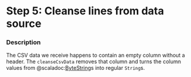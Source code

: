# Step 5: Cleanse lines from data source

### Description

The CSV data we receive happens to contain an empty column without a header. The `cleanseCsvData` removes that column and turns the column values from @scaladoc:[ByteString](org.apache.pekko.util.ByteString)s into regular `String`s.
